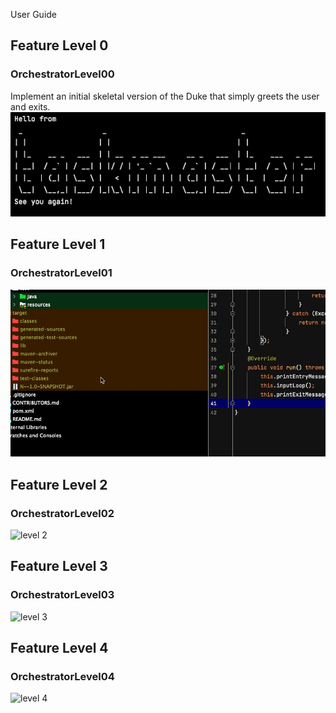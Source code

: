 User Guide

## Feature Level 0
### OrchestratorLevel00

Implement an initial skeletal version of the Duke that simply greets the user and exits. \
![level 0](/docs/screenshots/level-0.png)

## Feature Level 1
### OrchestratorLevel01

![level 1](/docs/screenshots/branch-level-1.gif)

## Feature Level 2
### OrchestratorLevel02

![level 2](/docs/screenshots/branch-level-2.gif)

## Feature Level 3
### OrchestratorLevel03

![level 3](/docs/screenshots/branch-level-3.gif)

## Feature Level 4
### OrchestratorLevel04

![level 4](/docs/screenshots/branch-level-4.gif)